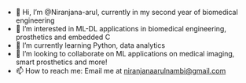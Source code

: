 - 👋 Hi, I’m @Niranjana-arul, currently in my second year of biomedical engineering
- 👀 I’m interested in ML-DL applications in biomedical engineering, prosthetics and embedded C
- 🌱 I’m currently learning Python, data analytics
- 🤝 I’m looking to collaborate on ML applications on medical imaging, smart prosthetics and more!
- 📫 How to reach me: Email me at niranjanaarulnambi@gmail.com

<!---
Niranjana-arul/Niranjana-arul is a ✨ special ✨ repository because its `README.md` (this file) appears on your GitHub profile.
You can click the Preview link to take a look at your changes.
--->
